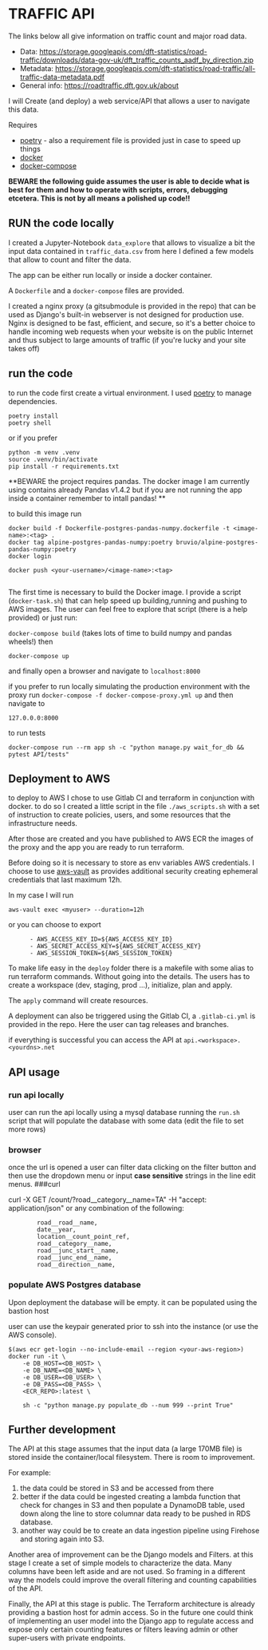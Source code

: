 # TRAFFIC API

The links below all give information on traffic count and major road data.

- Data: <https://storage.googleapis.com/dft-statistics/road-traffic/downloads/data-gov-uk/dft_traffic_counts_aadf_by_direction.zip>
- Metadata: <https://storage.googleapis.com/dft-statistics/road-traffic/all-traffic-data-metadata.pdf>
- General info: <https://roadtraffic.dft.gov.uk/about>

I will Create (and deploy) a web service/API that allows a user to navigate this data.


Requires
- [poetry](https://python-poetry.org/docs/) - also a requirement file is provided just in case to speed up things
- [docker](https://docs.docker.com/get-docker/)
- [docker-compose](https://docs.docker.com/compose/install/)

**BEWARE
the following guide assumes the user is able to decide what is best for them and how to operate with scripts, errors, debugging etcetera. This is not by all means a polished up code!!**


## RUN the code locally

I created a Jupyter-Notebook `data_explore` that allows to visualize a bit the input data contained in `traffic_data.csv`
from here I defined a few models that allow to count and filter the data.



The app can be either run locally or inside a docker container.

A `Dockerfile` and a `docker-compose` files are provided.

I created a nginx proxy (a gitsubmodule is provided in the repo) that can be used as Django's built-in webserver is not designed for production use.
Nginx is designed to be fast, efficient, and secure, so it's a better choice to handle incoming web requests when your website is on the public Internet and thus subject to large amounts of traffic (if you're lucky and your site takes off)

## run the code

to run the code first create a virtual environment. I used [poetry](https://python-poetry.org/docs/) to manage dependencies.

```
poetry install
poetry shell
```
or if you prefer

```
python -m venv .venv
source .venv/bin/activate
pip install -r requirements.txt
```

**BEWARE
the project requires pandas. The docker image I am currently using contains already Pandas v1.4.2 but if you are not running the app inside a container remember to intall pandas! **

to build this image run

```
docker build -f Dockerfile-postgres-pandas-numpy.dockerfile -t <image-name>:<tag> .
docker tag alpine-postgres-pandas-numpy:poetry bruvio/alpine-postgres-pandas-numpy:poetry
docker login

docker push <your-username>/<image-name>:<tag>


```

The first time is necessary to build the Docker image. I provide a script (`docker-task.sh`) that can help speed up building,running and pushing to AWS images. The user can feel free to explore that script (there is a help provided) or just run:


`docker-compose build` (takes lots of time to build numpy and pandas wheels!)
then

`docker-compose up`

and finally open a browser and navigate to `localhost:8000`

if you prefer to run locally simulating the production environment with the proxy run
`docker-compose -f docker-compose-proxy.yml up` and then navigate to

`127.0.0.0:8000`

to run tests
```
docker-compose run --rm app sh -c "python manage.py wait_for_db && pytest API/tests"
```


## Deployment to AWS

to deploy to AWS I chose to use Gitlab CI and terraform in conjunction with docker.
to do so I created a little script in the file `./aws_scripts.sh` with a set of instruction to create policies, users, and some resources that the infrastructure needs.

After those are created and you have published to AWS ECR the images of the proxy and the app you are ready to run terraform.

Before doing so it is necessary to store as env variables AWS credentials.
I choose to use [aws-vault](https://github.com/99designs/aws-vault) as provides additional security creating ephemeral credentials that last maximum 12h.

In my case I will run

`aws-vault exec <myuser> --duration=12h`

or you can choose to export
```
      - AWS_ACCESS_KEY_ID=${AWS_ACCESS_KEY_ID}
      - AWS_SECRET_ACCESS_KEY=${AWS_SECRET_ACCESS_KEY}
      - AWS_SESSION_TOKEN=${AWS_SESSION_TOKEN}
```


To make life easy in the `deploy` folder there is a makefile with some alias to run terraform commands.
Without going into the details.
The users has to create a workspace (dev, staging, prod ...), initialize, plan and apply.

The `apply` command will create resources.


A deployment can also be triggered using the Gitlab CI, a `.gitlab-ci.yml` is provided in the repo. Here the user can tag releases and branches.

if everything is successful you can access the API at
`api.<workspace>.<yourdns>.net`


## API usage
### run api locally

user can run the api locally using a mysql database running the `run.sh` script that will populate the database with some data (edit the file to set more rows)


### browser
once the url is opened a user can filter data clicking on the filter button and then use the dropdown menu or input **case sensitive** strings in the line edit menus.
###curl


curl -X GET <host>/count/?road__category__name=TA" -H "accept: application/json"
or any combination of the following:
```
        road__road__name,
        date__year,
        location__count_point_ref,
        road__category__name,
        road__junc_start__name,
        road__junc_end__name,
        road__direction__name,
```

### populate AWS Postgres database

Upon deployment the database will be empty.
it can be populated using the bastion host

user can use the keypair generated prior to ssh into the instance (or use the AWS console).
```
$(aws ecr get-login --no-include-email --region <your-aws-region>)
docker run -it \
    -e DB_HOST=<DB_HOST> \
    -e DB_NAME=<DB_NAME> \
    -e DB_USER=<DB_USER> \
    -e DB_PASS=<DB_PASS> \
    <ECR_REPO>:latest \

    sh -c "python manage.py populate_db --num 999 --print True"

```

## Further development

The API at this stage assumes that the input data (a large 170MB file) is stored inside the container/local filesystem. There is room to improvement.

For example:

1) the data could be stored in S3 and be accessed from there
2) better if the data could be ingested creating a lambda function that check for changes in S3 and then populate a DynamoDB table, used down along the line to store columnar data ready to be pushed in RDS database.
3) another way could be to create an data ingestion pipeline using Firehose and storing again into S3.


Another area of improvement can be the Django models and Filters. at this stage I create a set of simple models to characterize the data. Many columns have been left aside and are not used. So framing in a different way the models could improve the overall filtering and counting capabilities of the API.


Finally, the API at this stage is public. The Terraform architecture is already providing a bastion host for admin access. So in the future one could think of implementing an user model into the Django app to regulate access and expose only certain counting features or filters leaving admin or other super-users with private endpoints.
